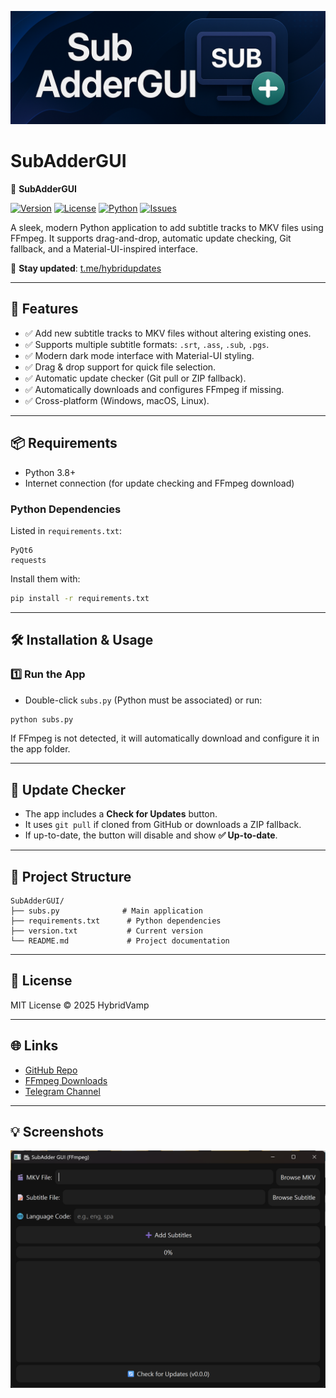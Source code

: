 ![Banner](screenshots/banner.png)

# SubAdderGUI

🎥 **SubAdderGUI**

[![Version](https://img.shields.io/github/v/release/hybridvamp/SubAdderGUI?label=version\&color=blue)](https://github.com/hybridvamp/SubAdderGUI/releases)
[![License](https://img.shields.io/github/license/hybridvamp/SubAdderGUI?color=green)](LICENSE)
[![Python](https://img.shields.io/badge/python-3.8%2B-blue)](https://www.python.org/downloads/)
[![Issues](https://img.shields.io/github/issues/hybridvamp/SubAdderGUI)](https://github.com/hybridvamp/SubAdderGUI/issues)

A sleek, modern Python application to add subtitle tracks to MKV files using FFmpeg. It supports drag-and-drop, automatic update checking, Git fallback, and a Material-UI-inspired interface.

🔔 **Stay updated**: [t.me/hybridupdates](https://t.me/hybridupdates)

---

## 🚀 Features

* ✅ Add new subtitle tracks to MKV files without altering existing ones.
* ✅ Supports multiple subtitle formats: `.srt`, `.ass`, `.sub`, `.pgs`.
* ✅ Modern dark mode interface with Material-UI styling.
* ✅ Drag & drop support for quick file selection.
* ✅ Automatic update checker (Git pull or ZIP fallback).
* ✅ Automatically downloads and configures FFmpeg if missing.
* ✅ Cross-platform (Windows, macOS, Linux).

---

## 📦 Requirements

* Python 3.8+
* Internet connection (for update checking and FFmpeg download)

### Python Dependencies

Listed in `requirements.txt`:

```
PyQt6
requests
```

Install them with:

```bash
pip install -r requirements.txt
```

---

## 🛠 Installation & Usage

### 1️⃣ Run the App

* Double-click `subs.py` (Python must be associated) or run:

```bash
python subs.py
```

If FFmpeg is not detected, it will automatically download and configure it in the app folder.

---

## 🔄 Update Checker

* The app includes a **Check for Updates** button.
* It uses `git pull` if cloned from GitHub or downloads a ZIP fallback.
* If up-to-date, the button will disable and show **✅ Up-to-date**.

---

## 📁 Project Structure

```
SubAdderGUI/
├── subs.py              # Main application
├── requirements.txt      # Python dependencies
├── version.txt           # Current version
└── README.md             # Project documentation
```

---

## 📜 License

MIT License © 2025 HybridVamp

---

## 🌐 Links

* [GitHub Repo](https://github.com/hybridvamp/SubAdderGUI)
* [FFmpeg Downloads](https://ffmpeg.org/download.html)
* [Telegram Channel](https://t.me/hybridupdates)

---

## 💡 Screenshots

![Add Subtitles](screenshots/image.png)
